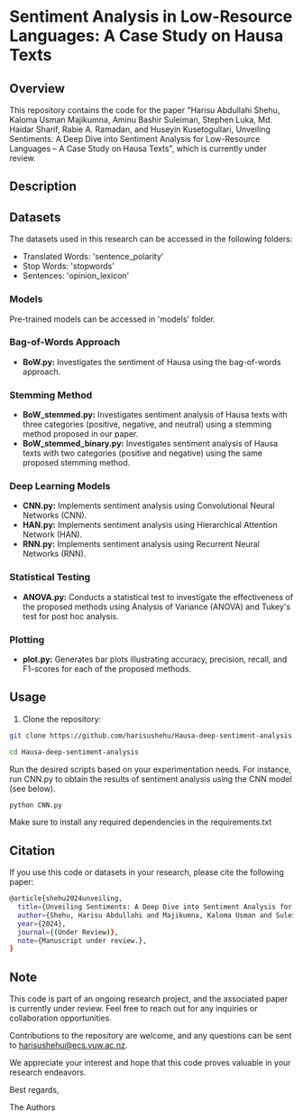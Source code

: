 # Sentiment Analysis in Low-Resource Languages: A Case Study on Hausa Texts

## Overview

This repository contains the code for the paper "Harisu Abdullahi Shehu, Kaloma Usman Majikumna, Aminu Bashir Suleiman, Stephen Luka, Md. Haidar Sharif, Rabie A. Ramadan, and Huseyin Kusetogullari, Unveiling Sentiments: A Deep Dive into Sentiment Analysis for Low-Resource Languages – A Case Study on Hausa Texts", which is currently under review.

## Description

## Datasets

The datasets used in this research can be accessed in the following folders:

- Translated Words: 'sentence_polarity'
- Stop Words: 'stopwords'
- Sentences: 'opinion_lexicon'

### Models
Pre-trained models can be accessed in 'models' folder.

### Bag-of-Words Approach
- **BoW.py:** Investigates the sentiment of Hausa using the bag-of-words approach.

### Stemming Method
- **BoW_stemmed.py:** Investigates sentiment analysis of Hausa texts with three categories (positive, negative, and neutral) using a stemming method proposed in our paper.
- **BoW_stemmed_binary.py:** Investigates sentiment analysis of Hausa texts with two categories (positive and negative) using the same proposed stemming method.

### Deep Learning Models
- **CNN.py:** Implements sentiment analysis using Convolutional Neural Networks (CNN).
- **HAN.py:** Implements sentiment analysis using Hierarchical Attention Network (HAN).
- **RNN.py:** Implements sentiment analysis using Recurrent Neural Networks (RNN).

### Statistical Testing
- **ANOVA.py:** Conducts a statistical test to investigate the effectiveness of the proposed methods using Analysis of Variance (ANOVA) and Tukey's test for post hoc analysis.

### Plotting
- **plot.py:** Generates bar plots illustrating accuracy, precision, recall, and F1-scores for each of the proposed methods.

## Usage

1. Clone the repository:

```bash
git clone https://github.com/harisushehu/Hausa-deep-sentiment-analysis.git

cd Hausa-deep-sentiment-analysis
```

Run the desired scripts based on your experimentation needs. For instance, run CNN.py to obtain the results of sentiment analysis using the CNN model (see below).

```bash
python CNN.py
```

Make sure to install any required dependencies in the requirements.txt


## Citation

If you use this code or datasets in your research, please cite the following paper:

```bash
@article{shehu2024unveiling,
  title={Unveiling Sentiments: A Deep Dive into Sentiment Analysis for Low-Resource Languages – A Case Study on Hausa Texts},
  author={Shehu, Harisu Abdullahi and Majikumna, Kaloma Usman and Suleiman, Aminu Bashir and Luka, Stephen and Sharif, Md. Haidar and Ramadan, Rabie A. and Kusetogullari, Huseyin},
  year={2024},
  journal={(Under Review)},
  note={Manuscript under review.},
}
```

## Note

This code is part of an ongoing research project, and the associated paper is currently under review. Feel free to reach out for any inquiries or collaboration opportunities.

Contributions to the repository are welcome, and any questions can be sent to harisushehu@ecs.vuw.ac.nz.

We appreciate your interest and hope that this code proves valuable in your research endeavors.

Best regards,

The Authors



